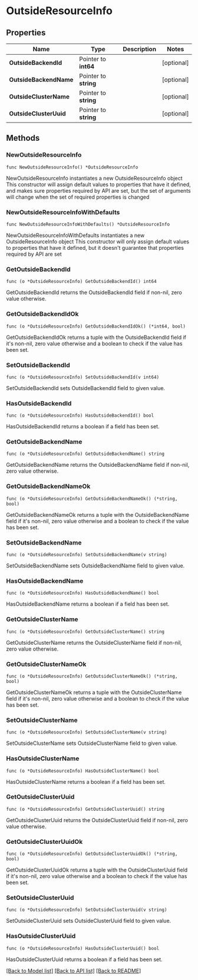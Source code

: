 # OutsideResourceInfo

## Properties

Name | Type | Description | Notes
------------ | ------------- | ------------- | -------------
**OutsideBackendId** | Pointer to **int64** |  | [optional] 
**OutsideBackendName** | Pointer to **string** |  | [optional] 
**OutsideClusterName** | Pointer to **string** |  | [optional] 
**OutsideClusterUuid** | Pointer to **string** |  | [optional] 

## Methods

### NewOutsideResourceInfo

`func NewOutsideResourceInfo() *OutsideResourceInfo`

NewOutsideResourceInfo instantiates a new OutsideResourceInfo object
This constructor will assign default values to properties that have it defined,
and makes sure properties required by API are set, but the set of arguments
will change when the set of required properties is changed

### NewOutsideResourceInfoWithDefaults

`func NewOutsideResourceInfoWithDefaults() *OutsideResourceInfo`

NewOutsideResourceInfoWithDefaults instantiates a new OutsideResourceInfo object
This constructor will only assign default values to properties that have it defined,
but it doesn't guarantee that properties required by API are set

### GetOutsideBackendId

`func (o *OutsideResourceInfo) GetOutsideBackendId() int64`

GetOutsideBackendId returns the OutsideBackendId field if non-nil, zero value otherwise.

### GetOutsideBackendIdOk

`func (o *OutsideResourceInfo) GetOutsideBackendIdOk() (*int64, bool)`

GetOutsideBackendIdOk returns a tuple with the OutsideBackendId field if it's non-nil, zero value otherwise
and a boolean to check if the value has been set.

### SetOutsideBackendId

`func (o *OutsideResourceInfo) SetOutsideBackendId(v int64)`

SetOutsideBackendId sets OutsideBackendId field to given value.

### HasOutsideBackendId

`func (o *OutsideResourceInfo) HasOutsideBackendId() bool`

HasOutsideBackendId returns a boolean if a field has been set.

### GetOutsideBackendName

`func (o *OutsideResourceInfo) GetOutsideBackendName() string`

GetOutsideBackendName returns the OutsideBackendName field if non-nil, zero value otherwise.

### GetOutsideBackendNameOk

`func (o *OutsideResourceInfo) GetOutsideBackendNameOk() (*string, bool)`

GetOutsideBackendNameOk returns a tuple with the OutsideBackendName field if it's non-nil, zero value otherwise
and a boolean to check if the value has been set.

### SetOutsideBackendName

`func (o *OutsideResourceInfo) SetOutsideBackendName(v string)`

SetOutsideBackendName sets OutsideBackendName field to given value.

### HasOutsideBackendName

`func (o *OutsideResourceInfo) HasOutsideBackendName() bool`

HasOutsideBackendName returns a boolean if a field has been set.

### GetOutsideClusterName

`func (o *OutsideResourceInfo) GetOutsideClusterName() string`

GetOutsideClusterName returns the OutsideClusterName field if non-nil, zero value otherwise.

### GetOutsideClusterNameOk

`func (o *OutsideResourceInfo) GetOutsideClusterNameOk() (*string, bool)`

GetOutsideClusterNameOk returns a tuple with the OutsideClusterName field if it's non-nil, zero value otherwise
and a boolean to check if the value has been set.

### SetOutsideClusterName

`func (o *OutsideResourceInfo) SetOutsideClusterName(v string)`

SetOutsideClusterName sets OutsideClusterName field to given value.

### HasOutsideClusterName

`func (o *OutsideResourceInfo) HasOutsideClusterName() bool`

HasOutsideClusterName returns a boolean if a field has been set.

### GetOutsideClusterUuid

`func (o *OutsideResourceInfo) GetOutsideClusterUuid() string`

GetOutsideClusterUuid returns the OutsideClusterUuid field if non-nil, zero value otherwise.

### GetOutsideClusterUuidOk

`func (o *OutsideResourceInfo) GetOutsideClusterUuidOk() (*string, bool)`

GetOutsideClusterUuidOk returns a tuple with the OutsideClusterUuid field if it's non-nil, zero value otherwise
and a boolean to check if the value has been set.

### SetOutsideClusterUuid

`func (o *OutsideResourceInfo) SetOutsideClusterUuid(v string)`

SetOutsideClusterUuid sets OutsideClusterUuid field to given value.

### HasOutsideClusterUuid

`func (o *OutsideResourceInfo) HasOutsideClusterUuid() bool`

HasOutsideClusterUuid returns a boolean if a field has been set.


[[Back to Model list]](../README.md#documentation-for-models) [[Back to API list]](../README.md#documentation-for-api-endpoints) [[Back to README]](../README.md)


